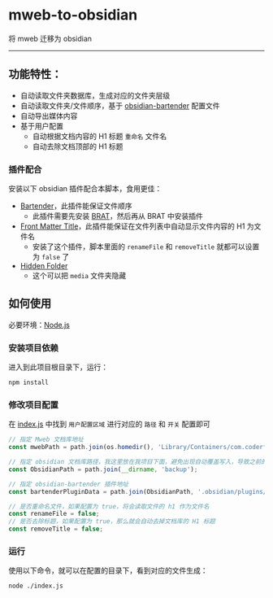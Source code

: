 # mweb-to-obsidian

将 mweb 迁移为 obsidian

----------

## 功能特性：
- 自动读取文件夹数据库，生成对应的文件夹层级
- 自动读取文件夹/文件顺序，基于 [obsidian-bartender](https://github.com/nothingislost/obsidian-bartender) 配置文件
- 自动导出媒体内容
- 基于用户配置
  - 自动根据文档内容的 H1 标题 `重命名` 文件名
  - 自动去除文档顶部的 H1 标题

### 插件配合

安装以下 obsidian 插件配合本脚本，食用更佳：
- [Bartender](https://github.com/nothingislost/obsidian-bartender)，此插件能保证文件顺序
  - 此插件需要先安装 [BRAT](https://github.com/TfTHacker/obsidian42-brat)，然后再从 BRAT 中安装插件
- [Front Matter Title](https://github.com/snezhig/obsidian-front-matter-title)，此插件能保证在文件列表中自动显示文件内容的 H1 为文件名
  - 安装了这个插件，脚本里面的 `renameFile` 和 `removeTitle` 就都可以设置为 `false` 了
- [Hidden Folder](https://github.com/ptrsvltns/hidden-folder-obsidian)
  - 这个可以把 `media` 文件夹隐藏

## 如何使用

必要环境：[Node.js](https://nodejs.org)

### 安装项目依赖
进入到此项目根目录下，运行：

```bash
npm install
```

### 修改项目配置
在 [index.js](index.js) 中找到 `用户配置区域` 进行对应的 `路径` 和 `开关` 配置即可

```js
// 指定 Mweb 文档库地址
const mwebPath = path.join(os.homedir(), 'Library/Containers/com.coderforart.MWeb3/Data/Library/Application Support/MWebLibrary');

// 指定 obsidian 文档库路径，我这里放在我项目下面，避免出现自动覆盖写入，导致之前的文档库资料覆盖
const ObsidianPath = path.join(__dirname, 'backup');

// 指定 obsidian-bartender 插件地址
const bartenderPluginData = path.join(ObsidianPath, '.obsidian/plugins/obsidian-bartender/data.json');

// 是否重命名文件，如果配置为 true，将会读取文件的 h1 作为文件名
const renameFile = false;
// 是否去除标题，如果配置为 true，那么就会自动去掉文档库的 H1 标题
const removeTitle = false;
```

### 运行

使用以下命令，就可以在配置的目录下，看到对应的文件生成：
```bash
node ./index.js
```

